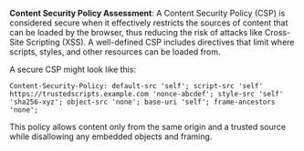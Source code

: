 **Content Security Policy Assessment**: A Content Security Policy (CSP) is considered secure when it effectively restricts the sources of content that can be loaded by the browser, thus reducing the risk of attacks like Cross-Site Scripting (XSS). A well-defined CSP includes directives that limit where scripts, styles, and other resources can be loaded from.

A secure CSP might look like this:

```http request
Content-Security-Policy: default-src 'self'; script-src 'self' https://trustedscripts.example.com 'nonce-abcdef'; style-src 'self' 'sha256-xyz'; object-src 'none'; base-uri 'self'; frame-ancestors 'none';
```

This policy allows content only from the same origin and a trusted source while disallowing any embedded objects and framing.